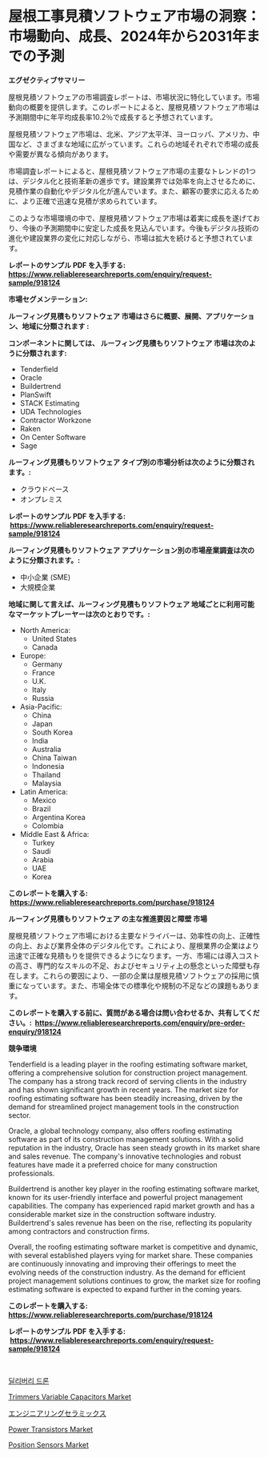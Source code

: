<p><h1>屋根工事見積ソフトウェア市場の洞察：市場動向、成長、2024年から2031年までの予測</h1></p><p><strong>エグゼクティブサマリー</strong></p>
<p><p>屋根見積ソフトウェアの市場調査レポートは、市場状況に特化しています。市場動向の概要を提供します。このレポートによると、屋根見積ソフトウェア市場は予測期間中に年平均成長率10.2％で成長すると予想されています。</p><p>屋根見積ソフトウェア市場は、北米、アジア太平洋、ヨーロッパ、アメリカ、中国など、さまざまな地域に広がっています。これらの地域それぞれで市場の成長や需要が異なる傾向があります。</p><p>市場調査レポートによると、屋根見積ソフトウェア市場の主要なトレンドの1つは、デジタル化と技術革新の進歩です。建設業界では効率を向上させるために、見積作業の自動化やデジタル化が進んでいます。また、顧客の要求に応えるために、より正確で迅速な見積が求められています。</p><p>このような市場環境の中で、屋根見積ソフトウェア市場は着実に成長を遂げており、今後の予測期間中に安定した成長を見込んでいます。今後もデジタル技術の進化や建設業界の変化に対応しながら、市場は拡大を続けると予想されています。</p></p>
<p><strong>レポートのサンプル PDF を入手する: <a href="https://www.reliableresearchreports.com/enquiry/request-sample/918124">https://www.reliableresearchreports.com/enquiry/request-sample/918124</a></strong></p>
<p><strong>市場セグメンテーション:</strong></p>
<p><strong> ルーフィング見積もりソフトウェア 市場はさらに概要、展開、アプリケーション、地域に分類されます :</strong></p>
<p><strong>コンポーネントに関しては、 ルーフィング見積もりソフトウェア 市場は次のように分類されます: &nbsp;</strong></p>
<p><ul><li>Tenderfield</li><li>Oracle</li><li>Buildertrend</li><li>PlanSwift</li><li>STACK Estimating</li><li>UDA Technologies</li><li>Contractor Workzone</li><li>Raken</li><li>On Center Software</li><li>Sage</li></ul></p>
<p><strong> ルーフィング見積もりソフトウェア タイプ別の市場分析は次のように分類されます。:</strong></p>
<p><ul><li>クラウドベース</li><li>オンプレミス</li></ul></p>
<p><strong>レポートのサンプル PDF を入手する: &nbsp;<a href="https://www.reliableresearchreports.com/enquiry/request-sample/918124">https://www.reliableresearchreports.com/enquiry/request-sample/918124</a></strong></p>
<p><strong> ルーフィング見積もりソフトウェア アプリケーション別の市場産業調査は次のように分類されます。:</strong></p>
<p><ul><li>中小企業 (SME)</li><li>大規模企業</li></ul></p>
<p><strong>地域に関して言えば、ルーフィング見積もりソフトウェア 地域ごとに利用可能なマーケットプレーヤーは次のとおりです。:</strong></p>
<p><ul>
    <li>
        North America:
        <ul>
            <li>United States</li>
            <li>Canada</li>
        </ul>
    </li>
    <li>
        Europe:
        <ul>
            <li>Germany</li>
            <li>France</li>
            <li>U.K.</li>
            <li>Italy</li>
            <li>Russia</li>
        </ul>
    </li>
    <li>
        Asia-Pacific:
        <ul>
            <li>China</li>
            <li>Japan</li>
            <li>South Korea</li>
            <li>India</li>
            <li>Australia</li>
            <li>China Taiwan</li>
            <li>Indonesia</li>
            <li>Thailand</li>
            <li>Malaysia</li>
        </ul>
    </li>
    <li>
        Latin America:
        <ul>
            <li>Mexico</li>
            <li>Brazil</li>
            <li>Argentina Korea</li>
            <li>Colombia</li>
        </ul>
    </li>
    <li>
        Middle East & Africa:
        <ul>
            <li>Turkey</li>
            <li>Saudi</li>
            <li>Arabia</li>
            <li>UAE</li>
            <li>Korea</li>
        </ul>
    </li>
    </ul></p>
<p><strong>このレポートを購入する: &nbsp;<a href="https://www.reliableresearchreports.com/purchase/918124">https://www.reliableresearchreports.com/purchase/918124</a></strong></p>
<p><strong>ルーフィング見積もりソフトウェア の主な推進要因と障壁 市場</strong></p>
<p><p>屋根見積ソフトウェア市場における主要なドライバーは、効率性の向上、正確性の向上、および業界全体のデジタル化です。これにより、屋根業界の企業はより迅速で正確な見積もりを提供できるようになります。一方、市場には導入コストの高さ、専門的なスキルの不足、およびセキュリティ上の懸念といった障壁も存在します。これらの要因により、一部の企業は屋根見積ソフトウェアの採用に慎重になっています。また、市場全体での標準化や規制の不足などの課題もあります。</p></p>
<p><strong>このレポートを購入する前に、質問がある場合は問い合わせるか、共有してください。:&nbsp; <a href="https://www.reliableresearchreports.com/enquiry/pre-order-enquiry/918124">https://www.reliableresearchreports.com/enquiry/pre-order-enquiry/918124</a></strong></p>
<p><strong>競争環境</strong></p>
<p><p>Tenderfield is a leading player in the roofing estimating software market, offering a comprehensive solution for construction project management. The company has a strong track record of serving clients in the industry and has shown significant growth in recent years. The market size for roofing estimating software has been steadily increasing, driven by the demand for streamlined project management tools in the construction sector.</p><p>Oracle, a global technology company, also offers roofing estimating software as part of its construction management solutions. With a solid reputation in the industry, Oracle has seen steady growth in its market share and sales revenue. The company's innovative technologies and robust features have made it a preferred choice for many construction professionals.</p><p>Buildertrend is another key player in the roofing estimating software market, known for its user-friendly interface and powerful project management capabilities. The company has experienced rapid market growth and has a considerable market size in the construction software industry. Buildertrend's sales revenue has been on the rise, reflecting its popularity among contractors and construction firms.</p><p>Overall, the roofing estimating software market is competitive and dynamic, with several established players vying for market share. These companies are continuously innovating and improving their offerings to meet the evolving needs of the construction industry. As the demand for efficient project management solutions continues to grow, the market size for roofing estimating software is expected to expand further in the coming years.</p></p>
<p><strong>このレポートを購入する: &nbsp; <a href="https://www.reliableresearchreports.com/purchase/918124">https://www.reliableresearchreports.com/purchase/918124</a></strong></p>
<p><strong>レポートのサンプル PDF を入手する: &nbsp;<a href="https://www.reliableresearchreports.com/enquiry/request-sample/918124">https://www.reliableresearchreports.com/enquiry/request-sample/918124</a></strong><strong></strong></p>
<p>&nbsp;</p>
<p><p><a href="https://medium.com/@ihrwupjwoda2503/%EB%94%94%EC%BD%94%EB%94%A9-%EB%B0%B0%EC%86%A1-%EB%93%9C%EB%A1%A0-%EC%8B%9C%EC%9E%A5-%EC%A7%80%ED%91%9C-%EC%8B%9C%EC%9E%A5-%EC%A0%90%EC%9C%A0%EC%9C%A8-%ED%8A%B8%EB%A0%8C%EB%93%9C-%EB%B0%8F-%EC%84%B1%EC%9E%A5-%EC%96%91%EC%83%81-4aada9f78347">딜리버리 드론</a></p><p><a href="https://simplistic-meeting-7ee.notion.site/Trimmers-Variable-Capacitors-Market-with-the-goal-of-estimating-the-market-size-and-future-growth-po-eeb5223125d84f6e9e55a224816390fa">Trimmers Variable Capacitors Market</a></p><p><a href="https://medium.com/@pattisullivansparksltcr1lv/%E3%82%A8%E3%83%B3%E3%82%B8%E3%83%8B%E3%82%A2%E3%83%AA%E3%83%B3%E3%82%B0%E3%82%BB%E3%83%A9%E3%83%9F%E3%83%83%E3%82%AF%E3%82%B9%E5%B8%82%E5%A0%B4-2031%E5%B9%B4%E3%81%BE%E3%81%A7%E3%81%AE%E3%83%88%E3%83%AC%E3%83%B3%E3%83%89-%E4%BA%88%E6%B8%AC-%E7%AB%B6%E4%BA%89%E5%88%86%E6%9E%90-9ac156391d22">エンジニアリングセラミックス</a></p><p><a href="https://view.publitas.com/reportprime-1/power-transistors-market-provides-a-comprehensive-analysis-including-a-macro-overview-of-the-market-as-well-as-micro-details-such-as-market-size-and-competitive-landscape/">Power Transistors Market</a></p><p><a href="https://view.publitas.com/reportprime-1/position-sensors-market-size-evaluating-its-market-trends-growth-and-projections-2024-2031/">Position Sensors Market</a></p></p>